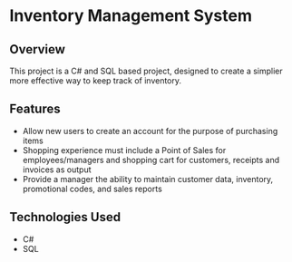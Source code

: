 # Inventory Management System

## Overview
This project is a C# and SQL based project, designed to create a simplier more effective way to keep track of inventory.
## Features
- Allow new users to create an account for the purpose of purchasing items
- Shopping experience must include a Point of Sales for employees/managers and shopping cart for customers, receipts and invoices as output
- Provide a manager the ability to maintain customer data, inventory, promotional codes, and sales reports

## Technologies Used
- C#
- SQL
